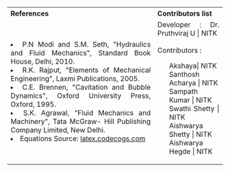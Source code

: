 <table style="text-align:justify;">
  <tr>
    <th>References</th>
    <th>Contributors list</th>
  </tr>
  <tr>
    <td>
    <li>P.N Modi and S.M. Seth, "Hydraulics and Fluid Mechanics", Standard Book House, Delhi, 2010.</li>
    <li>R.K. Rajput, "Elements of Mechanical Engineering", Laxmi Publications, 2005.</li>
    <li>C.E. Brennen, "Cavitation and Bubble Dynamics", Oxford University Press, Oxford, 1995.</li>
    <li>S.K. Agrawal, "Fluid Mechanics and Machinery", Tata McGraw- Hill Publishing Company Limited, New Delhi.</li>
    <li>Equations Source: <a href="http://latex.codecogs.com/">latex.codecogs.com</a></li>
   </td>
    <td>Developer : Dr. Pruthviraj U | NITK</br></br>
    Contributors :
    <ul style="list-style-type: none;">
    <li>Akshaya| NITK</li>
    <li>Santhosh Acharya | NITK</li>
    <li>Sampath Kumar | NITK</li>
    <li>Swathi Shetty | NITK</li>
    <li>Aishwarya Shetty | NITK</li>
    <li>Aishwarya Hegde | NITK</li>
     </ul></td>
  </tr>
</table>
 
 

